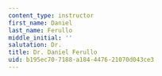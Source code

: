 ```yaml
---
content_type: instructor
first_name: Daniel
last_name: Ferullo
middle_initial: ''
salutation: Dr.
title: Dr. Daniel Ferullo
uid: b195ec70-7188-a184-4476-21070d043ce3
---
```

